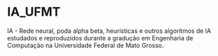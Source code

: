 # IA_UFMT
IA - Rede neural, poda alpha beta, heurísticas e outros algorítmos de IA estudados e reproduzidos durante a gradução em Engenharia de Computação na Universidade Federal de Mato Grosso. 
